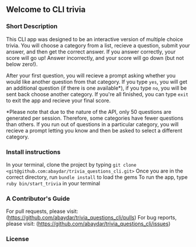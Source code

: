 ## Welcome to CLI trivia

### Short Description 

This CLI app was designed to be an interactive version of multiple choice trivia.  You will choose a category from a list, recieve a question, submit your answer, and then get the correct answer.  If you answer correctly, your score will go up!  Answer incorrectly, and your score will go down (but not below zero!).

After your first question, you will recieve a prompt asking whether you would like another question from that category.  If you type `yes`, you will get an additional question (if there is one available*), if you type `no`, you will be sent back choose another category.  If you're all finished, you can type `exit` to exit the app and recieve your final score.

*Please note that due to the nature of the API, only 50 questions are generated per session.  Therefore, some categories have fewer questions than others.  If you run out of questions in a particular category, you will recieve a prompt letting you know and then be asked to select a different category.

### Install instructions

In your terminal, clone the project by typing `git clone <git@github.com:abaydar/trivia_questions_cli.git>`
Once you are in the correct directory, run `bundle install` to load the gems
To run the app, type `ruby bin/start_trivia` in your terminal

### A Contributor's Guide

For pull requests, please visit: (https://github.com/abaydar/trivia_questions_cli/pulls)
For bug reports, please visit: (https://github.com/abaydar/trivia_questions_cli/issues)

### License 
